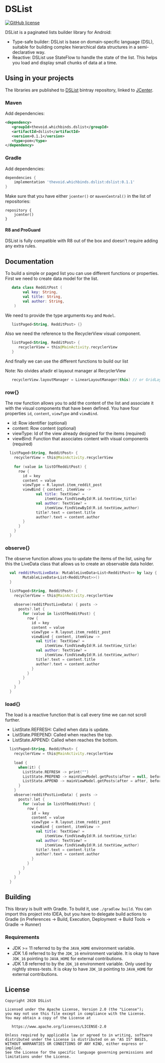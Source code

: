 # DSList

 [![GitHub license](https://img.shields.io/badge/license-Apache%20License%202.0-blue.svg?style=flat)](https://www.apache.org/licenses/LICENSE-2.0)

 DSList is a paginated lists builder library for Android:
 * Type-safe builder: DSList is base on domain-specific language (DSL), suitable for building complex hierarchical data structures in a semi-declarative way.
 * Reactive: DSList use StateFlow to handle the state of the list. This helps you load and display small chunks of data at a time.

 ## Using in your projects

 The libraries are published to [DSList](https://bintray.com/pedrosr7/DSList/thevoid.whichbinds.dslist) bintray repository,
 linked to [JCenter](https://bintray.com/bintray/jcenter?filterByPkgName=thevoid.whichbinds.dslist).
 
 ### Maven

 Add dependencies:

 ```xml
 <dependency>
 	<groupId>thevoid.whichbinds.dslist</groupId>
 	<artifactId>dslist</artifactId>
 	<version>0.1.1</version>
 	<type>pom</type>
 </dependency>
 ```

 ### Gradle

 Add dependencies:

 ```groovy
 dependencies {
     implementation 'thevoid.whichbinds.dslist:dslist:0.1.1'
 }
 ```

 Make sure that you have either `jcenter()` or `mavenCentral()` in the list of repositories:

 ```
 repository {
     jcenter()
 }
 ```

 #### R8 and ProGuard

 DSList is fully compatible with R8 out of the box and doesn't require adding any extra rules.
 
 ## Documentation
 
 To build a simple or paged list you can use different functions or properties.
 First we need to create data model for the list.

 ```kotlin
    data class RedditPost (
         val key: String,
         val title: String,
         val author: String,
     )
  ```

 We need to provide the type arguments `Key` and `Model`.
 
 ```kotlin
    listPaged<String, RedditPost> {}
 ```

 Also we need the reference to the RecyclerView visual component.
 
 ```kotlin
    listPaged<String, RedditPost> {
       recyclerView = this@MainActivity.recyclerView
    }
 ```

 And finally we can use the different functions to build our list
 
 Note: No olvides añadir el layaout manager al RecyclerView
 
 ```kotlin
    recyclerView.layoutManager = LinearLayoutManager(this) // or GridLayoutManager(this,2)
 ```

 ### row{}
 
 The row function allows you to add the content of the list and associate it with the visual components that have been defined.
 You have four properties `id`, `content`, `viewType` and `viewBind`.
 
 * id: Row identifier (optional)
 * content: Row content (optional)
 * viewType: Id of the view already designed for the items (required)
 * viewBind: Function that associates content with visual components (required)
 
 ```kotlin
   listPaged<String, RedditPost> {
     recyclerView = this@MainActivity.recyclerView
   
     for (value in listOfRedditPost) {
       row {
         id = key
         content = value
         viewType = R.layout.item_reddit_post
         viewBind { content, itemView ->
               val title: TextView? =
                   itemView.findViewById(R.id.textView_title)
               val author: TextView? =
                   itemView.findViewById(R.id.textView_author)
               title?.text = content.title
               author?.text = content.author
         }
       }
     }
   }
   ```

 ### observe{}
 
 The observe function allows you to update the items of the list, 
 using for this the LiveData class that allows us to create an observable data holder.
 
 ```kotlin
   val redditPostLiveData: MutableLiveData<List<RedditPost>> by lazy {
         MutableLiveData<List<RedditPost>>()
   }
  ```
 ```kotlin
   listPaged<String, RedditPost> {
     recyclerView = this@MainActivity.recyclerView
     
     observe(redditPostLiveData) { posts ->
       posts?.let {
         for (value in listOfRedditPost) {
           row {
             id = key
             content = value
             viewType = R.layout.item_reddit_post
             viewBind { content, itemView ->
               val title: TextView? =
                   itemView.findViewById(R.id.textView_title)
               val author: TextView? =
                   itemView.findViewById(R.id.textView_author)
               title?.text = content.title
               author?.text = content.author
             }
           }
         }           
       }
     }
   }
   ```
 ### load{}
  
  The load is a reactive function that is call every time we can not scroll further.
  * ListState.REFRESH: Called when data is update.
  * ListState.PREPEND: Called when reaches the top.
  * ListState.APPEND: Called when reaches the bottom.
  
  ```kotlin
    listPaged<String, RedditPost> {
      recyclerView = this@MainActivity.recyclerView
      
      load {
        when(it) {
          ListState.REFRESH -> print("")
          ListState.PREPEND -> mainViewModel.getPosts(after = null, before = before)
          ListState.APPEND -> mainViewModel.getPosts(after = after, before = null)
        }
      }
      observe(redditPostLiveData) { posts ->
        posts?.let {
          for (value in listOfRedditPost) {
            row {
              id = key
              content = value
              viewType = R.layout.item_reddit_post
              viewBind { content, itemView ->
                val title: TextView? =
                    itemView.findViewById(R.id.textView_title)
                val author: TextView? =
                    itemView.findViewById(R.id.textView_author)
                title?.text = content.title
                author?.text = content.author
              }
            }
          }           
        }
      }
    }
  ```

 ## Building

 This library is built with Gradle. To build it, use `./gradlew build`.
 You can import this project into IDEA, but you have to delegate build actions
 to Gradle (in Preferences -> Build, Execution, Deployment -> Build Tools -> Gradle -> Runner)

 ### Requirements

 * JDK >= 11 referred to by the `JAVA_HOME` environment variable.
 * JDK 1.6 referred to by the `JDK_16` environment variable. It is okay to have `JDK_16` pointing to `JAVA_HOME` for external contributions.
 * JDK 1.8 referred to by the `JDK_18` environment variable. Only used by nightly stress-tests. It is okay to have `JDK_18` pointing to `JAVA_HOME` for external contributions.

## License

    Copyright 2020 DSList

    Licensed under the Apache License, Version 2.0 (the "License");
    you may not use this file except in compliance with the License.
    You may obtain a copy of the License at

       https://www.apache.org/licenses/LICENSE-2.0

    Unless required by applicable law or agreed to in writing, software
    distributed under the License is distributed on an "AS IS" BASIS,
    WITHOUT WARRANTIES OR CONDITIONS OF ANY KIND, either express or implied.
    See the License for the specific language governing permissions and
    limitations under the License.
